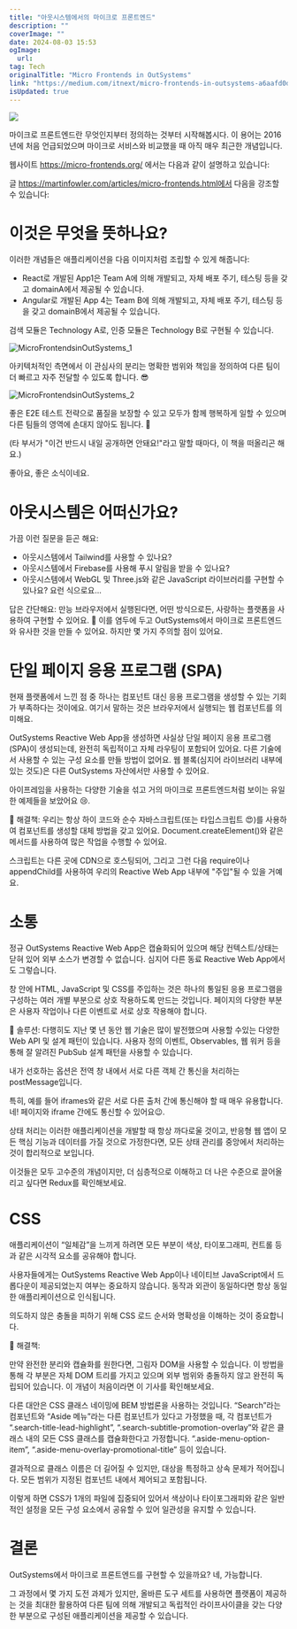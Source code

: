 ```yaml
---
title: "아웃시스템에서의 마이크로 프론트엔드"
description: ""
coverImage: ""
date: 2024-08-03 15:53
ogImage: 
  url: 
tag: Tech
originalTitle: "Micro Frontends in OutSystems"
link: "https://medium.com/itnext/micro-frontends-in-outsystems-a6aafd0d0e65"
isUpdated: true
---
```






<img src="/assets/img/MicroFrontendsinOutSystems_0.png" />

마이크로 프론트엔드란 무엇인지부터 정의하는 것부터 시작해봅시다. 이 용어는 2016년에 처음 언급되었으며 마이크로 서비스와 비교했을 때 아직 매우 최근한 개념입니다.

웹사이트 https://micro-frontends.org/ 에서는 다음과 같이 설명하고 있습니다:

글 https://martinfowler.com/articles/micro-frontends.html에서 다음을 강조할 수 있습니다:

<div class="content-ad"></div>

# 이것은 무엇을 뜻하나요?

이러한 개념들은 애플리케이션을 다음 이미지처럼 조립할 수 있게 해줍니다:

- React로 개발된 App1은 Team A에 의해 개발되고, 자체 배포 주기, 테스팅 등을 갖고 domainA에서 제공될 수 있습니다.
- Angular로 개발된 App 4는 Team B에 의해 개발되고, 자체 배포 주기, 테스팅 등을 갖고 domainB에서 제공될 수 있습니다.

검색 모듈은 Technology A로, 인증 모듈은 Technology B로 구현될 수 있습니다.

<div class="content-ad"></div>

![MicroFrontendsinOutSystems_1](/assets/img/MicroFrontendsinOutSystems_1.png)

아키텍처적인 측면에서 이 관심사의 분리는 명확한 범위와 책임을 정의하여 다른 팀이 더 빠르고 자주 전달할 수 있도록 합니다. 😎

![MicroFrontendsinOutSystems_2](/assets/img/MicroFrontendsinOutSystems_2.png)

좋은 E2E 테스트 전략으로 품질을 보장할 수 있고 모두가 함께 행복하게 일할 수 있으며 다른 팀들의 영역에 손대지 않아도 됩니다. 🧀

<div class="content-ad"></div>

(타 부서가 "이건 반드시 내일 공개하면 안돼요!"라고 말할 때마다, 이 책을 떠올리곤 해요.)

좋아요, 좋은 소식이네요.

# 아웃시스템은 어떠신가요?

가끔 이런 질문을 듣곤 해요:

- 아웃시스템에서 Tailwind를 사용할 수 있나요?
- 아웃시스템에서 Firebase를 사용해 푸시 알림을 받을 수 있나요?
- 아웃시스템에서 WebGL 및 Three.js와 같은 JavaScript 라이브러리를 구현할 수 있나요?
  요런 식으로요...

<div class="content-ad"></div>

답은 간단해요: 만능 브라우저에서 실행된다면, 어떤 방식으로든, 사랑하는 플랫폼을 사용하여 구현할 수 있어요. 🥰
이를 염두에 두고 OutSystems에서 마이크로 프론트엔드와 유사한 것을 만들 수 있어요. 하지만 몇 가지 주의할 점이 있어요.

# 단일 페이지 응용 프로그램 (SPA)

현재 플랫폼에서 느낀 점 중 하나는 컴포넌트 대신 응용 프로그램을 생성할 수 있는 기회가 부족하다는 것이에요. 여기서 말하는 것은 브라우저에서 실행되는 웹 컴포넌트를 의미해요.

OutSystems Reactive Web App을 생성하면 사실상 단일 페이지 응용 프로그램 (SPA)이 생성되는데, 완전히 독립적이고 자체 라우팅이 포함되어 있어요.
다른 기술에서 사용할 수 있는 구성 요소를 만들 방법이 없어요. 웹 블록(심지어 라이브러리 내부에 있는 것도)은 다른 OutSystems 자산에서만 사용할 수 있어요.

<div class="content-ad"></div>

아이프레임을 사용하는 다양한 기술을 섞고 거의 마이크로 프론트엔드처럼 보이는 유일한 예제들을 보았어요 😢.

🥳 해결책:
우리는 항상 하이 코드와 순수 자바스크립트(또는 타입스크립트 😍)를 사용하여 컴포넌트를 생성할 대체 방법을 갖고 있어요. Document.createElement()와 같은 메서드를 사용하여 많은 작업을 수행할 수 있어요.

스크립트는 다른 곳에 CDN으로 호스팅되어, 그리고 그런 다음 require이나 appendChild를 사용하여 우리의 Reactive Web App 내부에 "주입"될 수 있을 거예요.

# 소통

<div class="content-ad"></div>

정규 OutSystems Reactive Web App은 캡슐화되어 있으며 해당 컨텍스트/상태는 닫혀 있어 외부 소스가 변경할 수 없습니다. 심지어 다른 동료 Reactive Web App에서도 그렇습니다.

창 안에 HTML, JavaScript 및 CSS를 주입하는 것은 하나의 통일된 응용 프로그램을 구성하는 여러 개별 부분으로 상호 작용하도록 만드는 것입니다. 페이지의 다양한 부분은 사용자 작업이나 다른 이벤트로 서로 상호 작용해야 합니다.

🥳 솔루션:
다행히도 지난 몇 년 동안 웹 기술은 많이 발전했으며 사용할 수있는 다양한 Web API 및 설계 패턴이 있습니다. 사용자 정의 이벤트, Observables, 웹 워커 등을 통해 잘 알려진 PubSub 설계 패턴을 사용할 수 있습니다.

<div class="content-ad"></div>

내가 선호하는 옵션은 전역 창 내에서 서로 다른 객체 간 통신을 처리하는 postMessage입니다.

특히, 예를 들어 iframes와 같은 서로 다른 출처 간에 통신해야 할 때 매우 유용합니다. 네! 페이지와 iframe 간에도 통신할 수 있어요😉.

상태 처리는 이러한 애플리케이션을 개발할 때 항상 까다로울 것이고, 반응형 웹 앱이 모든 핵심 기능과 데이터를 가질 것으로 가정한다면, 모든 상태 관리를 중앙에서 처리하는 것이 합리적으로 보입니다.

이것들은 모두 고수준의 개념이지만, 더 심층적으로 이해하고 더 나은 수준으로 끌어올리고 싶다면 Redux를 확인해보세요.

<div class="content-ad"></div>

# CSS

애플리케이션이 “일체감”을 느끼게 하려면 모든 부분이 색상, 타이포그래피, 컨트롤 등과 같은 시각적 요소를 공유해야 합니다.

사용자들에게는 OutSystems Reactive Web App이나 네이티브 JavaScript에서 드롭다운이 제공되었는지 여부는 중요하지 않습니다. 동작과 외관이 동일하다면 항상 동일한 애플리케이션으로 인식됩니다.

의도하지 않은 충돌을 피하기 위해 CSS 로드 순서와 명확성을 이해하는 것이 중요합니다.

<div class="content-ad"></div>

🥳 해결책:

만약 완전한 분리와 캡슐화를 원한다면, 그림자 DOM을 사용할 수 있습니다. 이 방법을 통해 각 부분은 자체 DOM 트리를 가지고 있으며 외부 범위와 충돌하지 않고 완전히 독립되어 있습니다. 이 개념이 처음이라면 이 기사를 확인해보세요.

다른 대안은 CSS 클래스 네이밍에 BEM 방법론을 사용하는 것입니다. “Search”라는 컴포넌트와 “Aside 메뉴”라는 다른 컴포넌트가 있다고 가정했을 때, 각 컴포넌트가 “.search-title-lead-highlight”, “.search-subtitle-promotion-overlay”와 같은 클래스 내의 모든 CSS 클래스를 캡슐화한다고 가정합니다.
“.aside-menu-option-item”, “.aside-menu-overlay-promotional-title” 등이 있습니다.

결과적으로 클래스 이름은 더 길어질 수 있지만, 대상을 특정하고 상속 문제가 적어집니다. 모든 범위가 지정된 컴포넌트 내에서 제어되고 포함됩니다.

<div class="content-ad"></div>

이렇게 하면 CSS가 1개의 파일에 집중되어 있어서 색상이나 타이포그래피와 같은 일반적인 설정을 모든 구성 요소에서 공유할 수 있어 일관성을 유지할 수 있습니다.

# 결론

OutSystems에서 마이크로 프론트엔드를 구현할 수 있을까요? 네, 가능합니다.

그 과정에서 몇 가지 도전 과제가 있지만, 올바른 도구 세트를 사용하면 플랫폼이 제공하는 것을 최대한 활용하여 다른 팀에 의해 개발되고 독립적인 라이프사이클을 갖는 다양한 부분으로 구성된 애플리케이션을 제공할 수 있습니다.

<div class="content-ad"></div>
